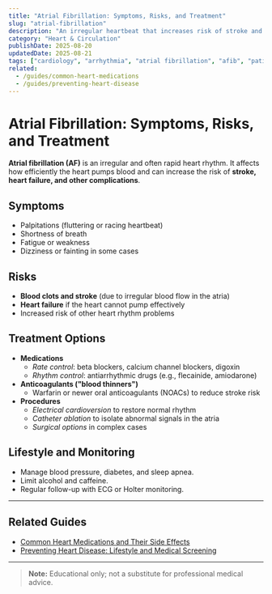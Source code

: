 ```yaml
---
title: "Atrial Fibrillation: Symptoms, Risks, and Treatment"
slug: "atrial-fibrillation"
description: "An irregular heartbeat that increases risk of stroke and heart failure — how it's diagnosed and treated."
category: "Heart & Circulation"
publishDate: 2025-08-20
updatedDate: 2025-08-21
tags: ["cardiology", "arrhythmia", "atrial fibrillation", "afib", "patientguide"]
related:
  - /guides/common-heart-medications
  - /guides/preventing-heart-disease
---
```


# Atrial Fibrillation: Symptoms, Risks, and Treatment

**Atrial fibrillation (AF)** is an irregular and often rapid heart rhythm. It affects how efficiently the heart pumps blood and can increase the risk of **stroke, heart failure, and other complications**.

## Symptoms
- Palpitations (fluttering or racing heartbeat)  
- Shortness of breath  
- Fatigue or weakness  
- Dizziness or fainting in some cases  

## Risks
- **Blood clots and stroke** (due to irregular blood flow in the atria)  
- **Heart failure** if the heart cannot pump effectively  
- Increased risk of other heart rhythm problems  

## Treatment Options
- **Medications**  
  - *Rate control*: beta blockers, calcium channel blockers, digoxin  
  - *Rhythm control*: antiarrhythmic drugs (e.g., flecainide, amiodarone)  
- **Anticoagulants ("blood thinners")**  
  - Warfarin or newer oral anticoagulants (NOACs) to reduce stroke risk  
- **Procedures**  
  - *Electrical cardioversion* to restore normal rhythm  
  - *Catheter ablation* to isolate abnormal signals in the atria  
  - *Surgical options* in complex cases  

## Lifestyle and Monitoring
- Manage blood pressure, diabetes, and sleep apnea.  
- Limit alcohol and caffeine.  
- Regular follow-up with ECG or Holter monitoring.  

---

## Related Guides
- [Common Heart Medications and Their Side Effects](/guides/common-heart-medications)  
- [Preventing Heart Disease: Lifestyle and Medical Screening](/guides/preventing-heart-disease)  

---

> **Note:** Educational only; not a substitute for professional medical advice.
